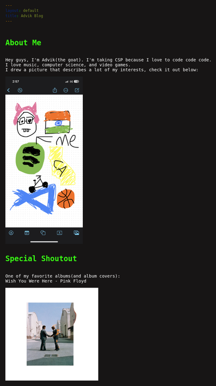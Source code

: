 ```yaml
---
layout: default
title: Advik Blog
---
```



<html>

<style>
body {
      background-color: #171515;
      color: #ffffff;
  }

h2::before {  
  transform: scaleX(0);
  transform-origin: bottom right;
}

h2:hover::before {
  transform: scaleX(1);
  transform-origin: bottom left;
}

h2::before {
  content: " ";
  display: block;
  position: absolute;
  top: 0; right: 0; bottom: 0; left: 0;
  inset: 0 0 0 0;
  background: rgb(0, 0, 0);
  z-index: -1;
  transition: transform .3s ease;
}

h2 {
  position: relative;
  color: #39FF14;
  font-size: 1.5rem;
  font-family: Monospace;
}

p {
  font-family: Monospace;
}

html {
  block-size: 100%;
  inline-size: 100%;
}

body {
  min-block-size: 100%;
  min-inline-size: 100%;
  margin: 0;
  box-sizing: border-box;
  display: grid;
  place-content: center;
  font-family: system-ui, sans-serif;
}

.block-container {
    padding-top: 1rem;
    padding-bottom: 0rem;
    padding-left: 5rem;
    padding-right: 0rem;
}

/* @media (orientation: landscape) {
  body {
    grid-auto-flow: column;
  }
} */
</style>


<body>

<h2>About Me</h2>
<p>Hey guys, I'm Advik(the goat). I'm taking CSP because I love to code code code. <br>
I love music, computer science, and video games. <br>
I drew a picture that describes a lot of my interests, check it out below: <br></p>
<img src="images/about_me_picture.png" width="250">

<h2>Special Shoutout</h2>
<p>One of my favorite albums(and album covers): <br>
Wish You Were Here - Pink Floyd <br></p>
<a href="https://www.youtube.com/watch?v=Y9LU0utKCSw&list=OLAK5uy_mzowhqljIOba8BVGEmVkeaWeL2S_bO4bw" target="_blank"><img src="wishyouwerehere.jpg" width="300"></a>
